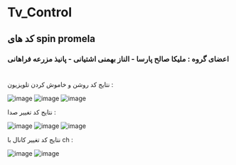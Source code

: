 # Tv_Control
## کد های spin promela

### اعضای گروه : ملیکا صالح پارسا - الناز بهمنی اشتیانی - پانیذ مزرعه فراهانی

#

نتایج کد روشن و خاموش کردن تلویزیون :

![image](https://github.com/user-attachments/assets/453b357b-62bd-4e45-a0c3-d6fd86d9d1aa)
![image](https://github.com/user-attachments/assets/80229f86-f352-4df1-86f6-147fcc6c8b9b)
![image](https://github.com/user-attachments/assets/c7918520-b2e8-4348-9dd5-de52801abe18)


نتایج کد تغییر صدا : 

![image](https://github.com/user-attachments/assets/87e7b5ff-9e15-4421-b60f-4bcdd9f856ce)
![image](https://github.com/user-attachments/assets/10e11732-560a-4cc6-8958-d73c597e2f84)
![image](https://github.com/user-attachments/assets/67219fbd-54a6-4ec3-9003-1a186e92391b)


نتایج کد تغییر کانال با ch : 

![image](https://github.com/user-attachments/assets/9d4c9142-4d40-40e8-a7d1-1571cdef6e42)
![image](https://github.com/user-attachments/assets/de16758f-9a09-49cf-a391-69aa9c78477d)
